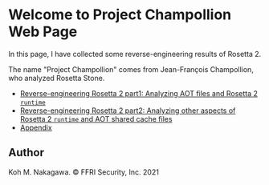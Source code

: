 # Welcome to Project Champollion Web Page

In this page, I have collected some reverse-engineering results of Rosetta 2.

The name "Project Champollion" comes from Jean-François Champollion, who analyzed Rosetta Stone.

- [Reverse-engineering Rosetta 2 part1: Analyzing AOT files and Rosetta 2 `runtime`](part1.md)
- [Reverse-engineering Rosetta 2 part2: Analyzing other aspects of Rosetta 2 `runtime` and AOT shared cache files](part2.md)
- [Appendix](appendix.md)

## Author

Koh M. Nakagawa. &copy; FFRI Security, Inc. 2021
